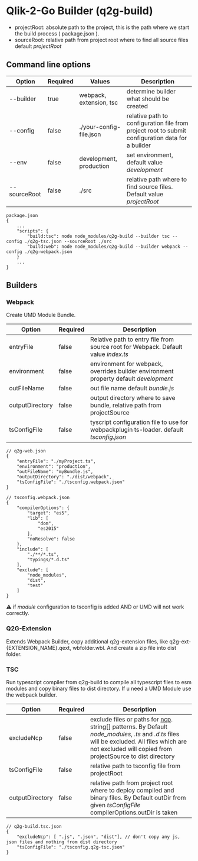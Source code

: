 # Qlik-2-Go Builder (q2g-build)

- projectRoot: absolute path to the project, this is the path where we start the build process ( package.json ).
- sourceRoot: relative path from project root where to find all source files default _projectRoot_

## Command line options

| Option | Required | Values | Description |
|-|-|-|-|
| --builder | true | webpack, extension, tsc | determine builder what should be created |
| --config | false | ./your-config-file.json | relative path to configuration file from project root to submit configuration data for a builder |
|--env|false| development, production | set environment, default value _development_ |
| --sourceRoot | false | ./src | relative path where to find source files. Default value _projectRoot_ |

```
package.json
{
    ...
    "scripts": {
        "build:tsc": node node_modules/q2g-build --builder tsc --config ./q2g-tsc.json --sourceRoot ./src
        "build:web": node node_modules/q2g-build --builder webpack --config ./q2g-webpack.json 
    }
    ...
}
```

## Builders

### Webpack

Create UMD Module Bundle.

| Option | Required | Description |
|-|-|-|
| entryFile | false | Relative path to entry file from source root for Webpack. Default value _index.ts_|
| environment | false | environment for webpack, overrides builder environment property default _development_ |
|outFileName|false| out file name default _bundle.js_ |
|outputDirectory| false | output directory where to save bundle, relative path from projectSource |
|tsConfigFile| false | tyscript configuration file to use for webpackplugin ts-loader. default _tsconfig.json_ |

```
// q2g-web.json
{
    "entryFile": "./myProject.ts",
    "environment": "production",
    "outFileName": "myBundle.js",
    "outputDirectory": "./dist/webpack",
    "tsConfigFile": "./tsconfig.webpack.json"
}
```

```
// tsconfig.webpack.json
{
    "compilerOptions": {
        "target": "es5",
        "lib": [
            "dom",
            "es2015"
        ],
        "noResolve": false
    },
    "include": [
        "./**/*.ts",
        "typings/*.d.ts"
    ],
    "exclude": [
        "node_modules",
        "dist",
        "test"
    ]
}
```

:warning: if _module_ configuration to tsconfig is added AND or UMD will not work correctly.

### Q2G-Extension

Extends Webpack Builder, copy additional q2g-extension files, like q2g-ext-{EXTENSION_NAME}.qext, wbfolder.wbl. And create a zip file into dist folder.

### TSC

Run typescript compiler from q2g-build to compile all typescript files to esm modules and copy binary files to dist directory. If u need a UMD Module use the webpack builder.

| Option | Required | Description |
|-|-|-|
|excludeNcp|false| exclude files or paths for [ncp](https://www.npmjs.com/package/ncp). string[] patterns. By Default _node_modules_, _.ts_ and _.d.ts_ files will be excluded. All files which are not excluded will copied from projectSource to dist directory|
|tsConfigFile|false| relative path to tsconfig file from projectRoot |
|outputDirectory|false| relative path from project root where to deploy compiled and binary files. By Default outDir from given _tsConfigFile_ compilerOptions.outDir is taken |

```
// q2g-build.tsc.json
{
    "excludeNcp": [ ".js", ".json", "dist"], // don't copy any js, json files and nothing from dist directory
    "tsConfigFile": "./tsconfig.q2g-tsc.json"
}
```
